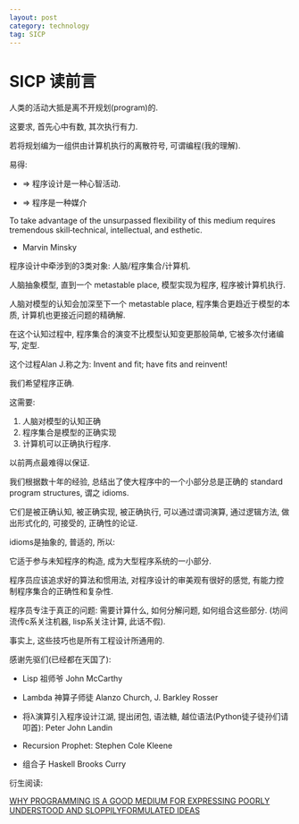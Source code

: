 ```yaml
---
layout: post
category: technology
tag: SICP
---
```


SICP 读前言
=============

人类的活动大抵是离不开规划(program)的.

这要求, 首先心中有数, 其次执行有力.

若将规划编为一组供由计算机执行的离散符号, 可谓编程(我的理解).

易得:

* => 程序设计是一种心智活动.

* => 程序是一种媒介

To take advantage of the unsurpassed flexibility of this medium requires tremendous skill‑technical, intellectual, and esthetic. 

- Marvin Minsky

程序设计中牵涉到的3类对象: 人脑/程序集合/计算机.

人脑抽象模型, 直到一个 metastable place, 
模型实现为程序, 
程序被计算机执行.

人脑对模型的认知会加深至下一个 metastable place,
程序集合更趋近于模型的本质, 
计算机也更接近问题的精确解.

在这个认知过程中, 程序集合的演变不比模型认知变更那般简单, 它被多次付诸编写, 定型.

这个过程Alan J.称之为: Invent and fit; have fits and reinvent!

我们希望程序正确.

这需要:

1. 人脑对模型的认知正确
2. 程序集合是模型的正确实现
3. 计算机可以正确执行程序.

以前两点最难得以保证.

我们根据数十年的经验, 总结出了使大程序中的一个小部分总是正确的 standard program structures, 谓之 idioms.

它们是被正确认知, 被正确实现, 被正确执行, 可以通过谓词演算, 通过逻辑方法, 做出形式化的, 可接受的, 正确性的论证.

idioms是抽象的, 普适的, 所以:

它适于参与未知程序的构造, 成为大型程序系统的一小部分.

程序员应该追求好的算法和惯用法, 对程序设计的审美观有很好的感觉, 有能力控制程序集合的正确性和复杂性.

程序员专注于真正的问题: 需要计算什么, 如何分解问题, 如何组合这些部分. (坊间流传c系关注机器, lisp系关注计算, 此话不假).

事实上, 这些技巧也是所有工程设计所通用的.

感谢先驱们(已经都在天国了):

* Lisp 祖师爷 John McCarthy

* Lambda 神算子师徒 Alanzo Church, J. Barkley Rosser

* 将λ演算引入程序设计江湖, 提出闭包, 语法糖, 越位语法(Python徒子徒孙们请叩首): Peter John Landin

* Recursion Prophet: Stephen Cole Kleene

* 组合子 Haskell Brooks Curry


衍生阅读:

[WHY PROGRAMMING IS A GOOD MEDIUM FOR EXPRESSING POORLY UNDERSTOOD AND SLOPPILYFORMULATED IDEAS](http://web.media.mit.edu/~minsky/papers/Why%20programming%20is--.html)
